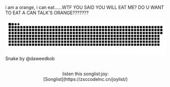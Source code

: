 i am a orange, i can eat......WTF YOU SAID YOU WILL EAT ME? DO U WANT TO EAT A CAN TALK'S ORANGE???????

<a href=#><img src="contributions.svg"></a>
<br>Snake by @daweedkob

<p align="center"> 
<br>
listen this songlist:joy:
  <br>
[Songlist](https://zsccodelnc.cn/joylist/)

